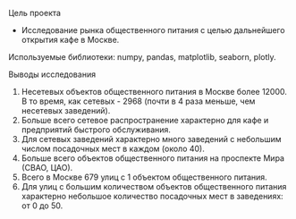 Цель проекта
 - Исследование рынка общественного питания с целью дальнейшего открытия кафе в Москве.

Используемые библиотеки: numpy, pandas, matplotlib, seaborn, plotly.

Выводы исследования
1. Несетевых объектов общественного питания в Москве более 12000. В то время, как сетевых - 2968 (почти в 4 раза меньше, чем несетевых заведений).
2. Больше всего сетевое распространение характерно для кафе и предприятий быстрого обслуживания.
3. Для сетевых заведений характерно много заведений с небольшим числом посадочных мест в каждом (около 40).
4. Больше всего объектов общественного питания на проспекте Мира (СВАО, ЦАО).
5. Всего в Москве 679 улиц с 1 объектом общественного питания.
6. Для улиц с большим количеством объектов общественного питания характерно небольшое количество посадочных мест в заведениях: от 0 до 50.

